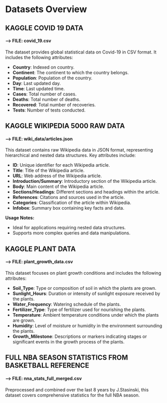 # Datasets Overview

## KAGGLE COVID 19 DATA
#### --> FILE: covid_19.csv
The dataset provides global statistical data on Covid-19 in CSV format. It includes the following attributes:

- **Country**: Indexed on country.
- **Continent**: The continent to which the country belongs.
- **Population**: Population of the country.
- **Day**: Last updated day.
- **Time**: Last updated time.
- **Cases**: Total number of cases.
- **Deaths**: Total number of deaths.
- **Recovered**: Total number of recoveries.
- **Tests**: Number of tests conducted.

## KAGGLE WIKIPEDIA 5000 RAW DATA
#### --> FILE: wiki_data/articles.json
This dataset contains raw Wikipedia data in JSON format, representing hierarchical and nested data structures. Key attributes include:

- **ID**: Unique identifier for each Wikipedia article.
- **Title**: Title of the Wikipedia article.
- **URL**: Web address of the Wikipedia article.
- **Introduction/Summary**: Introductory section of the Wikipedia article.
- **Body**: Main content of the Wikipedia article.
- **Sections/Headings**: Different sections and headings within the article.
- **References**: Citations and sources used in the article.
- **Categories**: Classification of the article within Wikipedia.
- **Infobox**: Summary box containing key facts and data.

**Usage Notes:**
- Ideal for applications requiring nested data structures.
- Supports more complex queries and data manipulations.

## KAGGLE PLANT DATA 
#### --> FILE: plant_growth_data.csv
This dataset focuses on plant growth conditions and includes the following attributes:

- **Soil_Type**: Type or composition of soil in which the plants are grown.
- **Sunlight_Hours**: Duration or intensity of sunlight exposure received by the plants.
- **Water_Frequency**: Watering schedule of the plants.
- **Fertilizer_Type**: Type of fertilizer used for nourishing the plants.
- **Temperature**: Ambient temperature conditions under which the plants are grown.
- **Humidity**: Level of moisture or humidity in the environment surrounding the plants.
- **Growth_Milestone**: Descriptions or markers indicating stages or significant events in the growth process of the plants.

## FULL NBA SEASON STATISTICS FROM BASKETBALL REFERENCE 
#### --> FILE: nna_stats_full_merged.csv
Preprocessed and combined over the last 8 years by J.Stasinski, this dataset covers comprehensive statistics for the full NBA season.

